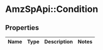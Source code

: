 # AmzSpApi::Condition

## Properties
Name | Type | Description | Notes
------------ | ------------- | ------------- | -------------

